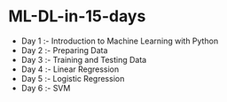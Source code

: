 # ML-DL-in-15-days
- Day 1 :- Introduction to Machine Learning with Python
- Day 2 :- Preparing Data
- Day 3 :- Training and Testing Data
- Day 4 :- Linear Regression
- Day 5 :- Logistic Regression
- Day 6 :- SVM
